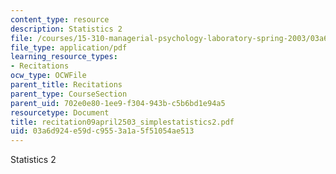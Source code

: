 ```yaml
---
content_type: resource
description: Statistics 2
file: /courses/15-310-managerial-psychology-laboratory-spring-2003/03a6d924e59dc9553a1a5f51054ae513_recitation09april2503_simplestatistics2.pdf
file_type: application/pdf
learning_resource_types:
- Recitations
ocw_type: OCWFile
parent_title: Recitations
parent_type: CourseSection
parent_uid: 702e0e80-1ee9-f304-943b-c5b6bd1e94a5
resourcetype: Document
title: recitation09april2503_simplestatistics2.pdf
uid: 03a6d924-e59d-c955-3a1a-5f51054ae513
---
```

Statistics 2

